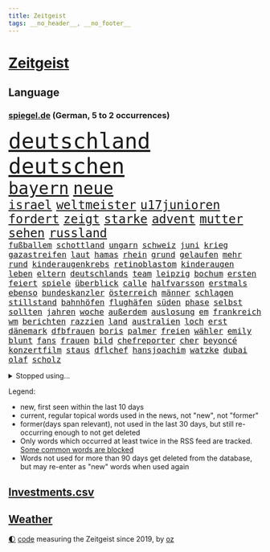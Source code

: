 ```yaml
---
title: Zeitgeist
tags: __no_header__, __no_footer__
---
```


# [Zeitgeist](https://oliz.io/zeitgeist/)

## Language

<h3><a href="https://www.spiegel.de" target="_blank">spiegel.de</a> (German, 5 to 2 occurrences)</h3>
<p style="font-family:monospace">
<span style="font-size:32pt"><a href="news_links.html#deutschland" class="current">deutschland</a></span>
<span style="font-size:32pt"><a href="news_links.html#deutschen" class="current">deutschen</a></span>
<br>
<span style="font-size:25pt"><a href="news_links.html#bayern" class="current">bayern</a></span>
<span style="font-size:25pt"><a href="news_links.html#neue" class="current">neue</a></span>
<br>
<span style="font-size:18pt"><a href="news_links.html#israel" class="current">israel</a></span>
<span style="font-size:18pt"><a href="news_links.html#weltmeister" class="current">weltmeister</a></span>
<span style="font-size:18pt"><a href="news_links.html#u17junioren" class="new">u17junioren</a></span>
<span style="font-size:18pt"><a href="news_links.html#fordert" class="current">fordert</a></span>
<span style="font-size:18pt"><a href="news_links.html#zeigt" class="current">zeigt</a></span>
<span style="font-size:18pt"><a href="news_links.html#starke" class="current">starke</a></span>
<span style="font-size:18pt"><a href="news_links.html#advent" class="new">advent</a></span>
<span style="font-size:18pt"><a href="news_links.html#mutter" class="current">mutter</a></span>
<span style="font-size:18pt"><a href="news_links.html#sehen" class="current">sehen</a></span>
<span style="font-size:18pt"><a href="news_links.html#russland" class="current">russland</a></span>
<br>
<span style="font-size:12pt"><a href="news_links.html#fußballem" class="current">fußballem</a></span>
<span style="font-size:12pt"><a href="news_links.html#schottland" class="current">schottland</a></span>
<span style="font-size:12pt"><a href="news_links.html#ungarn" class="current">ungarn</a></span>
<span style="font-size:12pt"><a href="news_links.html#schweiz" class="current">schweiz</a></span>
<span style="font-size:12pt"><a href="news_links.html#juni" class="current">juni</a></span>
<span style="font-size:12pt"><a href="news_links.html#krieg" class="current">krieg</a></span>
<span style="font-size:12pt"><a href="news_links.html#gazastreifen" class="current">gazastreifen</a></span>
<span style="font-size:12pt"><a href="news_links.html#laut" class="current">laut</a></span>
<span style="font-size:12pt"><a href="news_links.html#hamas" class="current">hamas</a></span>
<span style="font-size:12pt"><a href="news_links.html#rhein" class="current">rhein</a></span>
<span style="font-size:12pt"><a href="news_links.html#grund" class="current">grund</a></span>
<span style="font-size:12pt"><a href="news_links.html#gelaufen" class="current">gelaufen</a></span>
<span style="font-size:12pt"><a href="news_links.html#mehr" class="current">mehr</a></span>
<span style="font-size:12pt"><a href="news_links.html#rund" class="current">rund</a></span>
<span style="font-size:12pt"><a href="news_links.html#kinderaugenkrebs" class="new">kinderaugenkrebs</a></span>
<span style="font-size:12pt"><a href="news_links.html#retinoblastom" class="new">retinoblastom</a></span>
<span style="font-size:12pt"><a href="news_links.html#kinderaugen" class="new">kinderaugen</a></span>
<span style="font-size:12pt"><a href="news_links.html#leben" class="current">leben</a></span>
<span style="font-size:12pt"><a href="news_links.html#eltern" class="current">eltern</a></span>
<span style="font-size:12pt"><a href="news_links.html#deutschlands" class="current">deutschlands</a></span>
<span style="font-size:12pt"><a href="news_links.html#team" class="current">team</a></span>
<span style="font-size:12pt"><a href="news_links.html#leipzig" class="current">leipzig</a></span>
<span style="font-size:12pt"><a href="news_links.html#bochum" class="current">bochum</a></span>
<span style="font-size:12pt"><a href="news_links.html#ersten" class="current">ersten</a></span>
<span style="font-size:12pt"><a href="news_links.html#feiert" class="current">feiert</a></span>
<span style="font-size:12pt"><a href="news_links.html#spiele" class="current">spiele</a></span>
<span style="font-size:12pt"><a href="news_links.html#überblick" class="current">überblick</a></span>
<span style="font-size:12pt"><a href="news_links.html#calle" class="new">calle</a></span>
<span style="font-size:12pt"><a href="news_links.html#halfvarsson" class="new">halfvarsson</a></span>
<span style="font-size:12pt"><a href="news_links.html#erstmals" class="current">erstmals</a></span>
<span style="font-size:12pt"><a href="news_links.html#ebenso" class="current">ebenso</a></span>
<span style="font-size:12pt"><a href="news_links.html#bundeskanzler" class="current">bundeskanzler</a></span>
<span style="font-size:12pt"><a href="news_links.html#österreich" class="current">österreich</a></span>
<span style="font-size:12pt"><a href="news_links.html#männer" class="current">männer</a></span>
<span style="font-size:12pt"><a href="news_links.html#schlagen" class="current">schlagen</a></span>
<span style="font-size:12pt"><a href="news_links.html#stillstand" class="current">stillstand</a></span>
<span style="font-size:12pt"><a href="news_links.html#bahnhöfen" class="current">bahnhöfen</a></span>
<span style="font-size:12pt"><a href="news_links.html#flughäfen" class="current">flughäfen</a></span>
<span style="font-size:12pt"><a href="news_links.html#süden" class="current">süden</a></span>
<span style="font-size:12pt"><a href="news_links.html#phase" class="current">phase</a></span>
<span style="font-size:12pt"><a href="news_links.html#selbst" class="current">selbst</a></span>
<span style="font-size:12pt"><a href="news_links.html#sollten" class="current">sollten</a></span>
<span style="font-size:12pt"><a href="news_links.html#jahren" class="current">jahren</a></span>
<span style="font-size:12pt"><a href="news_links.html#woche" class="current">woche</a></span>
<span style="font-size:12pt"><a href="news_links.html#außerdem" class="current">außerdem</a></span>
<span style="font-size:12pt"><a href="news_links.html#auslosung" class="new">auslosung</a></span>
<span style="font-size:12pt"><a href="news_links.html#em" class="current">em</a></span>
<span style="font-size:12pt"><a href="news_links.html#frankreich" class="current">frankreich</a></span>
<span style="font-size:12pt"><a href="news_links.html#wm" class="current">wm</a></span>
<span style="font-size:12pt"><a href="news_links.html#berichten" class="current">berichten</a></span>
<span style="font-size:12pt"><a href="news_links.html#razzien" class="current">razzien</a></span>
<span style="font-size:12pt"><a href="news_links.html#land" class="current">land</a></span>
<span style="font-size:12pt"><a href="news_links.html#australien" class="current">australien</a></span>
<span style="font-size:12pt"><a href="news_links.html#loch" class="current">loch</a></span>
<span style="font-size:12pt"><a href="news_links.html#erst" class="current">erst</a></span>
<span style="font-size:12pt"><a href="news_links.html#dänemark" class="current">dänemark</a></span>
<span style="font-size:12pt"><a href="news_links.html#dfbfrauen" class="current">dfbfrauen</a></span>
<span style="font-size:12pt"><a href="news_links.html#boris" class="current">boris</a></span>
<span style="font-size:12pt"><a href="news_links.html#palmer" class="current">palmer</a></span>
<span style="font-size:12pt"><a href="news_links.html#freien" class="current">freien</a></span>
<span style="font-size:12pt"><a href="news_links.html#wähler" class="current">wähler</a></span>
<span style="font-size:12pt"><a href="news_links.html#emily" class="current">emily</a></span>
<span style="font-size:12pt"><a href="news_links.html#blunt" class="current">blunt</a></span>
<span style="font-size:12pt"><a href="news_links.html#fans" class="current">fans</a></span>
<span style="font-size:12pt"><a href="news_links.html#frauen" class="current">frauen</a></span>
<span style="font-size:12pt"><a href="news_links.html#bild" class="current">bild</a></span>
<span style="font-size:12pt"><a href="news_links.html#chefreporter" class="new">chefreporter</a></span>
<span style="font-size:12pt"><a href="news_links.html#cher" class="current">cher</a></span>
<span style="font-size:12pt"><a href="news_links.html#beyoncé" class="current">beyoncé</a></span>
<span style="font-size:12pt"><a href="news_links.html#konzertfilm" class="current">konzertfilm</a></span>
<span style="font-size:12pt"><a href="news_links.html#staus" class="current">staus</a></span>
<span style="font-size:12pt"><a href="news_links.html#dflchef" class="new">dflchef</a></span>
<span style="font-size:12pt"><a href="news_links.html#hansjoachim" class="current">hansjoachim</a></span>
<span style="font-size:12pt"><a href="news_links.html#watzke" class="current">watzke</a></span>
<span style="font-size:12pt"><a href="news_links.html#dubai" class="new">dubai</a></span>
<span style="font-size:12pt"><a href="news_links.html#olaf" class="current">olaf</a></span>
<span style="font-size:12pt"><a href="news_links.html#scholz" class="current">scholz</a></span>
</p>
<details>
<summary>Stopped using...</summary>
<p class="former" style="font-size:12pt">
müssten(1137) verschiedene(1137) diktator(1136) führerschein(1136) stecken(1136) aktien(1135) depressionen(1135) halle(1135) schatten(1135) ankündigung(1134) erscheinen(1134) belarus(1133) positiv(1133) schrieb(1133) strengere(1133) gegenseitig(1132) reihe(1132) schwedische(1132) bisherige(1131) endet(1131) ermitteln(1131) geschichten(1131) messi(1131) trauer(1131) tödliche(1131) beenden(1130) beispielen(1130) belasten(1130) hört(1130) kolumnist(1130) kraftvoll(1130) kämpfte(1130) lobt(1130) persönliche(1130) standort(1130) tweet(1130) verheerenden(1130) 24(1129) coronakrise(1129) fielen(1129) finanziell(1129) hubschrauber(1129) jagd(1129) vorzeitig(1129) christoph(1128) coronavirus(1128) ifoinstitut(1128) schön(1128) becker(1127) bsc(1127) erteilt(1127) la(1127) steigenden(1127) united(1127) verabschiedet(1127) einstieg(1126) enthüllt(1126) wählen(1126) 2017(1125) belgien(1125) geändert(1125) illegalen(1125) medikamente(1125) missbrauch(1125) zuge(1125) amerika(1124) crash(1124) sprecher(1124) steuern(1124) wohnhaus(1124) einreisen(1123) geflogen(1123) virus(1123) volksrepublik(1123) infektion(1122) streng(1122) vorgeworfen(1122) länge(1121) online(1121) philipp(1121) produzieren(1121) europäer(1120) gering(1120) geschäftsführer(1120) patient(1120) rassistischen(1120) stärke(1120) stück(1120) 600(1119) claudia(1119) distanziert(1118) einsetzen(1118) hotels(1118) spekuliert(1118) wochenlang(1118) inszeniert(1116) schaffte(1113) juristisch(1112) gesamten(1111) eingeleitet(1110) umgeht(1110) bäume(1109) frisch(1109) harten(1109) schrecken(1108) treiben(1108) begriff(1107) hängen(1107) warm(1107) gelingen(1106) produkte(1106) uni(1106) vorgänger(1106) gemeinsames(1105) größere(1105) orten(1105) schneider(1105) abstieg(1104) profis(1103) karten(1102) papier(1100) nasa(1099) beitrag(1098) abhängig(1097) provoziert(1095) app(1094) günther(1091) smartphones(1091) erhebliche(1085) ursprünglich(1084) entspannt(1081) rache(1069) maschinen(1066) stopp(1055) mallorca(1033) expräsidenten(1004) bekannter(1003) josef(993) wolken(992) orte(968) strebt(968) enthalten(946) gewalttat(940) schrumpft(865) sergej(865) norwegische(859) zugestimmt(851) fossilen(839) beeinträchtigt(833) erfolglos(833) kollision(827) exil(819) nachspielzeit(818) erkrankte(814) erhofft(811) energiepreise(810) stehlen(809) machtübernahme(808) liebsten(807) king(806) zeitungsbericht(804) angestellten(798) versetzt(779) kunstwerke(770) erleben(763) beider(759) regierungschefin(756) magazin(751) benutzt(750) geheimdienste(749) 74(746) ostdeutschland(742) roth(742) beliebt(738) gestört(738) verteidiger(738) schülerin(734) meta(721) gesteckt(720) außenministerium(710) ärztin(703) ruhrgebiet(698) buschmann(695) erschwert(685) klara(685) menschenrechtler(683) soldat(671) überwachung(671) heißen(648) einheiten(646) 62(643) verspätungen(633) abgeschafft(632) stammen(629) vorab(624) sanktioniert(614) hochschule(611) unsicher(610) eindrücke(608) kriegsverbrechen(605) riskant(605) söhne(603) finnische(600) besetzten(596) organisierte(596) spart(596) ansturm(589) überlebenden(583) ufer(574) schlamm(561) umstände(561) verärgert(559) falscher(554) harter(551) trocken(548) luisa(546) weltverband(543) 79(541) kenia(539) lngterminal(538) dürre(531) konkurrenten(531) ausbauen(528) ernannt(528) verhaftung(526) anwältin(525) misshandelt(519) führungskräfte(517) identifizieren(514) gegenwart(511) wohnmobil(511) republikanern(509) erobern(507) krebserkrankung(505) bekämpft(504) sehe(504) wozu(504) 81(499) energieversorger(498) entschuldigen(497) tasche(497) extra(492) batterien(490) schwächelt(489) folgten(488) träume(482) chinesen(480) neubauer(479) umweltschützer(475) regensburg(469) auszusetzen(463) importiert(463) okay(459) wütet(459) studentin(457) elefanten(448) atomkraftwerk(447) richtete(445) schmuck(442) antarktis(440) dunkle(433) bundesbank(429) kriminalität(429) stemmen(427) machtmissbrauch(426) ersetzt(424) senioren(423) laufende(418) hessischen(416) verwandelt(415) symbole(411) bestimmen(410) lionel(410) staatsmedien(410) klimaaktivistin(409) urteilt(404) sauber(402) tunesien(401) festgehalten(393) desinformation(389) mama(389) passagieren(389) absolviert(388) autorinnen(383) überzeugte(380) operiert(378) beworfen(377) general(377) einheimische(376) psychisch(376) westküste(376) nächtlichen(372) milliardenverlust(371) beschert(368) geheim(365) inhalten(365) 500000(362) kampfjets(360) ig(359) metall(359) spielraum(353) gekostet(352) technologien(350) häufen(348) verlorenen(348) sound(347) jong(346) kritikern(346) pence(346) un(346) amtsgericht(345) anscheinend(344) hauses(343) gelsenkirchen(342) verarbeiten(339) trauern(338) naturschützer(337) unmöglich(337) beheben(334) belgier(334) manipulierte(334) regierende(332) reformieren(331) exportieren(330) tourismus(329) aufgelöst(328) mittelpunkt(325) kulturstaatsministerin(324) unicef(321) chefredakteur(320) besonderer(319) nizza(316) öffentlichkeitswirksam(314) auflage(313) bußgeld(313) umzug(313) fassen(309) googles(309) sachsens(309) umstrittener(309) spezialkräfte(308) c(305) plätzen(303) fortan(298) miete(297) erhalt(294) nähert(294) veröffentlichten(294) bewahren(293) verbrennt(293) orthodoxe(289) bauministerin(288) geywitz(288) vorstandschef(288) freiwillige(287) heran(286) juristischen(286) filmen(285) vermeintlicher(285) schleswigholsteins(284) theoretisch(282) zögern(282) bildet(281) günstigen(279) antike(277) kennzeichnung(276) verschwundenen(276) wissler(276) usmedien(273) nordirland(272) vergiftet(271) nicola(269) uhren(269) tourist(267) befreiungsschlag(266) grafiken(266) merklich(266) spiegelcartoonisten(266) außergewöhnlich(264) kaufte(264) unterbrechung(263) aktualisiert(262) kaiser(262) leichtathletik(261) etappensieg(260) ausgewiesen(259) atmen(257) profifußballer(257) aufträge(256) reichelt(256) rezension(256) historisch(255) verstoß(255) wänden(255) aldi(253) konzernen(253) zurückgeben(253) zyklon(252) #metoo(249) fakten(249) verstand(249) wirtschaftsleistung(249) ertrunken(248) milliardenschwere(248) rügen(247) verstärken(246) unweit(245) zeug(244) parks(243) dringen(239) trainerin(239) gen(238) bestreiten(236) slowakei(236) kümmert(235) schauspielers(235) wüst(235) solidarisch(234) hakenkreuze(231) schleuser(231) li(230) bauindustrie(229) bewährung(229) konkurrent(229) sommerspielen(229) kommandeur(228) gefangen(227) kostenlosen(226) pool(225) tropensturm(225) 27jähriger(224) begeisterung(223) prinzip(222) robin(222) boomt(221) dringt(221) unrealistisch(221) brown(220) technischer(220) 13jährige(219) adhs(219) halbiert(219) national(219) reuß(219) alexandria(218) amtsinhaber(214) bangt(211) umsetzbar(210) genutzte(209) matt(209) chaotisch(207) staatsschutz(207) fifapräsident(206) überlegungen(206) account(205) alltags(205) artenvielfalt(205) ermutigt(205) zusammenhängen(205) exkanzler(204) ferraripilot(204) christen(203) honig(203) mainzer(203) gekappt(200) erneuern(199) kern(199) vertrauten(199) gouverneurin(193) mantel(193) starlink(193) yoga(193) dm(192) gästen(192) haar(191) angemessene(190) organisiert(190) look(189) kretschmer(188) berühmtesten(187) accessoire(186) gelernt(186) reynolds(186) erregt(185) evakuierungen(184) pérez(184) sergio(184) gegnern(182) institute(182) pioneer(182) drogenhandel(180) fertig(180) protestierten(180) beauftragt(179) eingeliefert(179) filmbranche(179) raisi(179) blamiert(176) costner(176) schockiert(176) strafverfolger(176) wutrede(176) schlucken(175) brutalen(174) gewahrsam(174) wählern(174) bestritten(172) wettert(172) friedhof(171) zoff(171) ausrichten(170) bitter(170) 11000(169) website(168) abgenommen(166) geopfert(166) mahnen(166) rekrutiert(166) nachbessern(165) ford(164) kaputte(164) morgens(164) verurteilen(164) würdigte(164) kurzer(163) unterschätzen(163) geheimdiensten(162) interessenten(162) babyboomer(160) stadtwerke(160) strafzettel(159) ausgeht(158) zurückbekommen(158) abschlusserklärung(157) wortwahl(157) grandios(156) mysteriöse(155) verschwendung(155) verzweifelte(155) auswärtigen(154) blockierte(154) falschaussage(154) stock(153) einzigen(152) unbemerkt(152) liter(149) abschaffen(148) fahrscheine(148) fotovoltaik(148) abholzung(147) errichtet(147) gündoğan(147) i̇lkay(147) malibu(147) oldenburg(147) argentinische(146) chiphersteller(146) begründete(145) rampenlicht(145) vereinfachen(143) verschärften(142) iris(141) reparaturen(141) sexismus(141) anfragen(140) krönt(140) plakaten(140) wohlauf(138) anrichten(137) disqualifikation(137) rekordmann(137) schwimmer(136) verbraucherschützern(136) weltranglistenerste(136) aiwanger(135) havarierten(135) vorne(135) erweist(134) ganzer(134) schoigu(134) neuschwanstein(133) absicherung(132) autoherstellern(132) millionenschweren(132) analysieren(130) aufzunehmen(130) populistischer(130) rekonstruiert(130) wettbewerbsfähigkeit(130) antisemitismusbeauftragter(129) zwangsarbeit(129) pur(128) reserven(128) travis(128) vielfalt(128) xiii(128) afdpolitiker(127) klimaneutralität(127) clans(126) spiegelgespräch(126) selbstoptimierung(125) umbauen(125) unterbunden(125) begriffe(124) dfbfußballerinnen(124) marokko(124) dumme(123) fußballstars(123) neuzugang(123) postbank(123) bildungsweg(122) robust(122) wegbegleiter(122) norddeutschland(121) friedensgipfel(120) politikerinnen(120) spezialeinheiten(120) potenzieller(119) verkaufte(119) ausgehandelt(118) klassische(118) metropole(118) sainz(118) surfen(118) unzählige(118) öffentliches(118) dagestan(117) thrones(117) abgelaufen(116) zeitgleich(116) brutaler(115) mietpreise(115) iw(114) moderieren(114) kürzung(113) spontan(113) zeitungsinterview(113) aufräumen(112) geschieht(112) gewählte(112) reichsbürgergruppe(112) sven(112) unterschiedlicher(112) verweisen(112) bemerkenswerten(111) lissabon(111) festspielen(110) geheimer(110) kelly(110) sinnlos(110) sabotage(109) schutzmacht(109) übergangsweise(109) hochgefahren(108) geleistet(107) unterhalt(107) beruhigt(106) entspannen(106) kittel(106) staatshilfen(106) tagessieg(106) beck(105) elektrogeräte(105) erpresst(105) erschien(105) supermärkten(105) fragte(104) strafbefehl(104) wagte(104) zerstückelte(104) ölpreise(103) salzburger(102) trainers(102) visa(102) elternhaus(101) schmerzhaften(101) ablesen(100) gabor(100) grünheide(100) vize(99) gefährliches(98) teslawerk(98) demonstrativ(97) geplatzte(97) geprüft(97) hotspots(97) toren(97) verendet(97) reis(96) schmutziger(96) durchzusetzen(95) faktor(95) gebürtige(95) ausgebildete(94) zensiert(94) algerien(92) aufwendigen(92) baubranche(92) energieversorgung(92) innere(92) einflussreichsten(91) francis(91) geister(91) interessant(91) spaziergang(91) südsee(91) vanuatu(91) franken(90) giambruno(90) kimberly(90) konjunkturflaute(90) tagesthemen(90) teilzeit(90) umweltkatastrophe(90) anfangen(89) dribblings(89) populär(89) rate(89) rinder(89) cte(88) eurozone(88) frachtschiffe(88) gehirnkrankheit(88) gregor(88) gysi(88) hardliner(88) horizont(88) sprachen(88) weimarer(88) matsch(87) sperre(87) debütant(86) disqualifiziert(86) geheimdienstchef(86) geschäftsleute(86) sportpsychologe(86) vorhersagen(86) xabi(86) überqueren(86) beherbergt(85) clooney(85) dienstwaffe(85) digitalministerium(85) friedensformel(85) mitverschwörer(85) eklatante(84) gegentor(84) eckart(83) fahnen(83) fußballweltverband(83) hirschhausen(83) nordkoreas(83) platzverweise(83) tinder(83) weiterregieren(83) akzeptanz(82) autokratie(82) bergauf(82) brandsaison(82) lotterie(82) lotto(82) makeup(82) straßenblockade(82) unterhält(82) verbrannten(82) obdachlosen(81) rassismusvorwürfe(81) angesehen(80) flüchtete(80) flüsse(80) fußgänger(80) kräften(80) milliardäre(80) relativieren(80) schwäbische(80) schwänzen(80) abschießen(79) drahtzieher(79) fight(79) plage(79) traumatisierten(79) traumhaften(79) zusammengebrochen(79) minderjährigen(78) stützte(78) ansage(77) klimabewegung(77) passau(77) empfahl(76) motors(76) notfalls(76) verübt(76) 1989(75) alphabet(75) crazy(75) generalmajor(75) nägel(75) päppeln(75) sozialleistungsbetrug(75) stieß(75) unabwendbar(75) unterkunft(75) bestaunen(74) schöne(74) techkonzern(74) abschieberegeln(73) anfänger(73) arbeitskräftemangel(73) einstecken(73) erweiterung(73) haftantritt(73) krankgeschrieben(73) nowitzki(73) pannenflieger(73) thiel(73) wanken(73) nina(72) rassismuseklat(72) taiwanische(72) abhalten(71) befinde(71) errungen(71) herein(71) schroeder(71) wochenstart(71) wohnungsnot(71) 1978(70) accounts(70) bürgerinnen(70) dunkel(70) existieren(70) gesendet(70) infineon(70) saisonpleite(70) sperrte(70) umgehend(70) usbotschaft(70) entgeht(69) guido(69) hassbotschaften(69) politikwissenschaftlerin(69) versorgungslage(69) werkstätten(69) ausgeweitet(68) brot(68) heilbronn(68) isar(68) küchenmesser(68) sarina(68) selbstüberschätzung(68) senkung(68) slowakische(68) stacheldraht(68) zurecht(68) buschfeuer(67) erkenne(67) gewinner(67) landtagsabgeordnete(67) literaturbetrieb(67) malta(67) neffen(67) selbstbild(67) spears'(67) suv(67) weltbesten(67) lateinamerikas(66) massa(66) onlineportal(66) tempolimit(66) trinken(66) drachen(65) komplettes(65) populäre(65) quadratkilometer(65) rückenschmerzen(65) sendungen(65) strafrechtliche(65) tötungsdelikts(65) 83jährige(64) abwesenheit(64) ernährt(64) sofortigen(64) amtsmissbrauch(63) baustopp(63) erschlagen(63) halep(63) sammer(63) simona(63) ungefragt(63) wissenschaftliche(63) wochenarbeitszeit(63) block(62) eladly(62) fagr(62) einbürgerungen(61) herkunftsländer(61) ifoindex(61) intakte(61) kluge(61) oleksandr(61) schwergewichtsweltmeister(61) abspaltung(60) strauß(60) luftschläge(59) scheiben(59) antisemitisches(58) exzesse(58) flugblattaffäre(58) grünem(58) manchem(58) maps(58) nachrichtensender(58) 56jährigen(57) extremist(57) glänzte(57) redaktionen(57) wildschweine(57) aperol(56) halloween(56) lys(56) lünen(56) nordspanien(56) südafrikanischen(56) amateure(55) gesundheitsnotstand(55) istanbuler(55) kernkraftwerke(55) kolonialgebiet(55) lola(55) rückbau(55) tansania(55) deutschostafrika(54) kolonialzeit(54) kolonie(54) kz(54) nazivergleich(54) studentinnen(54) süßigkeiten(54) toptalent(54) umsetzt(54) überraschungen(54) hessenwahl(53) leitung(53) malers(53) saniert(53) update(53) bundestagsfraktion(52) ei(52) traditionsreiche(52) wehrte(52) übertriebene(52) aufzuklären(51) einstand(51) formulierung(51) getöteter(51) memmingen(51) rechtspopulismus(51) römische(51) antarktischer(50) cohen(50) fehlerhafte(50) gerald(50) organisatoren(50) sexualisierten(50) solidarisierten(50) solidaritätsbekundungen(50) aaron(49) auftritte(49) basketballsuperstar(49) freitagnachmittag(49) hafencity(49) krimineller(49) letztem(49) lobes(49) steuerung(49) streitthema(49) bundesvorstand(48) gegebenenfalls(48) gesünder(48) heusgen(48) hitzigen(48) mamas(48) music(48) mörderische(48) regierungschefs(48) schockt(48) sicherheitskonferenz(48) milliardenhilfen(47) rettig(47) verdrängt(47) daneben(46) helge(46) kemmerich(46) schmutzigen(46) stellantis(46) alaskas(45) detroit(45) glaubwürdigkeit(45) neuanfang(45) tatverdächtiger(45) trübe(45) weltweites(45) ägyptens(45) ocasiocortez(44) repräsentantenhauses(44) zuzug(44) zähne(44) bedauern(43) einzelteile(43) qualifizieren(43) bayernafd(42) hilfsgütern(42) raumstation(42) regimes(42) sechsjähriger(42) unbarmherzigen(42) usbc(42) auslösen(41) himmelsspektakel(41) impfungen(41) oecd(41) paraderolle(41) abholung(40) besprüht(40) quatsch(40) raketeneinschlag(40) sanitäter(40) zugesagt(40) drüber(39) jessy(39) unovollversammlung(39) wellmer(39) eingebürgert(38) geschaffen(38) haustür(38) industrieverband(38) knaus(38) olympiaqualifikation(38) schätze(38) spdinnenministerin(38) 22jährige(37) arnold(37) deutschlandpakt(37) führerscheinregeln(37) regelungen(37) 2004(36) a81(36) einseitig(36) fatale(36) großoffensive(36) kampfhandlungen(36) kelce(36) nikol(36) paschinjan(36) tieferen(36) unterboten(36) bistum(35) ewig(35) irreführende(35) nichtstun(35) strafprozess(35) immobilienkauf(34) intern(34) knüpfen(34) kochbuch(34) priesters(34) fico(33) fünfzigerjahre(33) umzugehen(33) asylsuchenden(32) exsoldat(32) verwendens(32) dfbtrainerin(31) erschießen(31) ftx(31) fähigkeiten(31) geflutet(31) meldeten(31) sechsjährigen(31) abschottung(30) fiktiven(30) gerast(30) portugiesische(30) schuster(30) sprengen(30) willkommen(30) bangladesch(29) erfindung(29) hilflos(29) kriegen(29) solarindustrie(29) evo(28) galatasaray(28) glimpflich(28) mars(28) nordengland(28) produkten(28) robinhoodbaum(28) schweiger(28) til(28) vertrauensverlust(28) akademie(27) roma(27) sinti(27) teslafabrik(27) usangaben(27) versuchtem(27) wilde(27) zank(27) kigenerierte(26) ticketbuchung(26) ungewissheit(26) wettbewerbshüter(26) 37jähriger(25) 66(25) bevorzugt(25) exbildchefredakteur(25) financial(25) fühlten(25) havarien(25) augsburger(24) erkenntnissen(24) mithelfen(24) children(23) podcasts(23) save(23) zurückgezogen(23) arbeitsstunden(22) grundsteuer(22) ukrainehilfen(22) umfassenden(22) unternehmerin(22) eugipfel(21) gegenwehr(21) hamasangreifer(21) louk(21) oswald(21) raketenangriffe(21) shani(21) siebte(21) transplantation(21) white(21) friert(20) polizeieinsätze(20) schwarzarbeit(20) sophia(20) morgengrauen(19) passantin(19) prosor(19) terrorattacke(19) wagt(19) bundesligapartie(18) dick(18) ex(18) integrationsbeauftragte(18) koalitionsvertrag(18) kult(18) milde(18) moralische(18) natürliches(18) neuköllner(18) neunmal(18) regierungsbeteiligung(18) sturmflut(18) borrell(17) exchef(17) gehofft(17) reutersjournalist(17) terrorwarnstufe(17) videospielen(17) zuschauern(17) bodentruppen(16) eigenheit(16) eigenschaften(16) emirat(16) fdpminister(16) hamasangriffe(16) nordwesten(16) vertrieben(16) votierten(16) 14000(15) angreifern(15) eure(15) fortlaufend(15) gekippt(15) geschockt(15) katastrophale(15) niedrigsten(15) riefen(15) sexy(15) visualisierungen(15) befrieden(14) bombendrohungen(14) erreger(14) nahrungsmittel(14) rettungsdienst(14) schürt(14) sofia(14) strafmaßnahmen(14) wild(14) drittem(13) enthält(13) hamaschef(13) ingo(13) katars(13) notbremsung(13) ostküste(13) zeitumstellung(13) emir(12) klug(12) ostseesturmflut(12) resultierenden(12) 90000(11) bekanntester(11) inspiration(11) israelischlibanesischer(11) schockzustand(11) verkleiden(11)
</p>
</details>
<p>Legend:
<ul>
<li><span class="new">new</span>, first seen within the last 10 days</li>
<li><span class="current">current</span>, regular topical words used in the news, not "new", not "former"</li>
<li><span class="former">former(days span relevant)</span>, not used in the last 30 days, but still re-occurring enough to not get deleted</li>
<li>Only words which occurred at least twice in the RSS feed are tracked. <a href="language/filters.py">Some common words are blocked</a></li>
<li>Words not used for more than 90 days get deleted from the database, but may re-enter as "new" words when used again</li>
</ul>
</p>

## [Investments](investments.html)[.csv](investments.csv)

## [Weather](weather.html)

<footer>
<a href="javascript:toggleTheme()" class="nav">🌓</a>
<a href="https://github.com/ooz/zeitgeist">code</a> measuring the Zeitgeist since 2019, by <a href="https://oliz.io">oz</a>
</footer>

